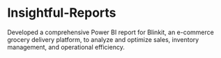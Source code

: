 # Insightful-Reports
Developed a comprehensive Power BI report for Blinkit, an e-commerce grocery delivery platform, to analyze and optimize sales, inventory management, and operational efficiency.

